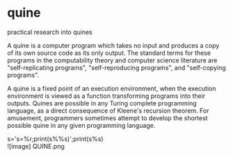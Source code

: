 # quine
practical research into quines


A quine is a computer program which takes no input and produces a copy of its own source code as its only output. The standard terms for these programs in the computability theory and computer science literature are "self-replicating programs", "self-reproducing programs", and "self-copying programs".

A quine is a fixed point of an execution environment, when the execution environment is viewed as a function transforming programs into their outputs. Quines are possible in any Turing complete programming language, as a direct consequence of Kleene's recursion theorem. For amusement, programmers sometimes attempt to develop the shortest possible quine in any given programming language. 

<div class="text-purple"> 
   s='s=%r;print(s%%s)';print(s%s)
   </div>
![image] QUINE.png 

